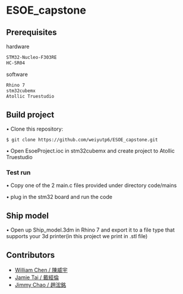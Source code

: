 # ESOE_capstone

## Prerequisites

hardware
```bash
STM32-Nucleo-F303RE
HC-SR04
```

software
```bash
Rhino 7
stm32cubemx
Atollic Truestudio
```

## Build project

•	Clone this repository:

    $ git clone https://github.com/weiyutp6/ESOE_capstone.git
    
•	Open EsoeProject.ioc in stm32cubemx and create project to Atollic Truestudio

### Test run

• Copy one of the 2 main.c files provided under directory code/mains

• plug in the stm32 board and run the code

## Ship model

• Open up Ship_model.3dm in Rhino 7 and export it to a file type that supports your 3d printer(in this project we print in .stl file)

## Contributors

- [William Chen / 陳威宇](https://github.com/weiyutp6)
- [Jamie Tai / 戴經倫](https://github.com/JamieTai-creater) 
- [Jimmy Chao / 趙浤銘](https://github.com/Jimmychao-al1)
